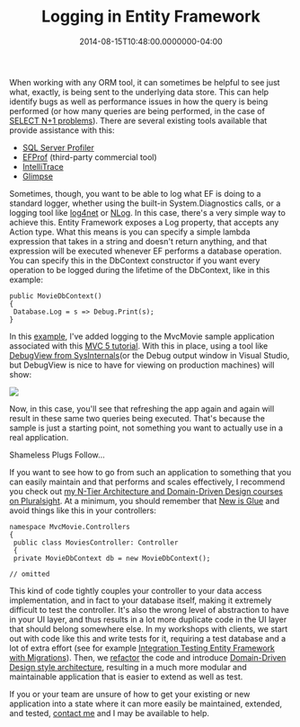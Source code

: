 ﻿---
title: Logging in Entity Framework
date: "2014-08-15T10:48:00.0000000-04:00"
description: When working with any ORM tool, it can sometimes be helpful to see
featuredImage: /img/debugview_ef.png
---

When working with any ORM tool, it can sometimes be helpful to see just what, exactly, is being sent to the underlying data store. This can help identify bugs as well as performance issues in how the query is being performed (or how many queries are being performed, in the case of [SELECT N+1 problems](http://www.codeproject.com/Articles/102647/Select-N-Problem-How-to-Decrease-Your-ORM-Perfor)). There are several existing tools available that provide assistance with this:

* [SQL Server Profiler](http://msdn.microsoft.com/en-us/library/ms181091.aspx)
* [EFProf](http://www.hibernatingrhinos.com/products/efprof) (third-party commercial tool)
* [IntelliTrace](http://peterkellner.net/2013/05/05/using-intellitrace-with-entity-framework-in-visual-studio-2012/)
* [Glimpse](https://www.nuget.org/packages/Glimpse.EF6)

Sometimes, though, you want to be able to log what EF is doing to a standard logger, whether using the built-in System.Diagnostics calls, or a logging tool like [log4net](https://www.google.com/url?sa=t&rct=j&q=&esrc=s&source=web&cd=1&cad=rja&uact=8&ved=0CB8QFjAA&url=http%3A%2F%2Flogging.apache.org%2Flog4net%2F&ei=im_uU5_LH4mAygSdm4K4BA&usg=AFQjCNEdDcVKM8X4j-ILZQt9pLW1G13vdA&bvm=bv.73231344,d.aWw) or [NLog](https://www.google.com/url?sa=t&rct=j&q=&esrc=s&source=web&cd=1&cad=rja&uact=8&ved=0CB0QFjAA&url=http%3A%2F%2Fnlog-project.org%2F&ei=lW_uU8STE4mNyATZvoCAAw&usg=AFQjCNFFFNdj1vDQrQYPlAJjYoqJ8zuxeg&bvm=bv.73231344,d.aWw). In this case, there's a very simple way to achieve this. Entity Framework exposes a Log property, that accepts any Action<string> type. What this means is you can specify a simple lambda expression that takes in a string and doesn't return anything, and that expression will be executed whenever EF performs a database operation. You can specify this in the DbContext constructor if you want every operation to be logged during the lifetime of the DbContext, like in this example:

```
public MovieDbContext()
{
 Database.Log = s => Debug.Print(s);
}
```

In this [example](https://github.com/ardalis/MvcMovieEFLogAndCache), I've added logging to the MvcMovie sample application associated with this [MVC 5 tutorial](http://www.asp.net/mvc/tutorials/mvc-5/introduction/getting-started). With this in place, using a tool like [DebugView from SysInternals](http://technet.microsoft.com/en-us/sysinternals/bb842059.aspx)(or the Debug output window in Visual Studio, but DebugView is nice to have for viewing on production machines) will show:

![](/img/debugview_ef.png)

Now, in this case, you'll see that refreshing the app again and again will result in these same two queries being executed. That's because the sample is just a starting point, not something you want to actually use in a real application.

Shameless Plugs Follow…

If you want to see how to go from such an application to something that you can easily maintain and that performs and scales effectively, I recommend you check out [my N-Tier Architecture and Domain-Driven Design courses on Pluralsight](http://pluralsight.com/training/Authors/Details?handle=steve-smith). At a minimum, you should remember that [New is Glue](http://ardalis.com/new-is-glue) and avoid things like this in your controllers:

```
namespace MvcMovie.Controllers
{
 public class MoviesController: Controller
 {
 private MovieDbContext db = new MovieDbContext();

// omitted
```

This kind of code tightly couples your controller to your data access implementation, and in fact to your database itself, making it extremely difficult to test the controller. It's also the wrong level of abstraction to have in your UI layer, and thus results in a lot more duplicate code in the UI layer that should belong somewhere else. In my workshops with clients, we start out with code like this and write tests for it, requiring a test database and a lot of extra effort (see for example [Integration Testing Entity Framework with Migrations](http://blog.falafel.com/integration-testing-entity-framework-migrations/)). Then, we [refactor](http://pluralsight.com/training/Courses/TableOfContents/refactoring-fundamentals) the code and introduce [Domain-Driven Design style architecture](http://pluralsight.com/training/courses/TableOfContents?courseName=domain-driven-design-fundamentals), resulting in a much more modular and maintainable application that is easier to extend as well as test.

If you or your team are unsure of how to get your existing or new application into a state where it can more easily be maintained, extended, and tested, [contact me](http://ardalis.com/contact) and I may be available to help.

